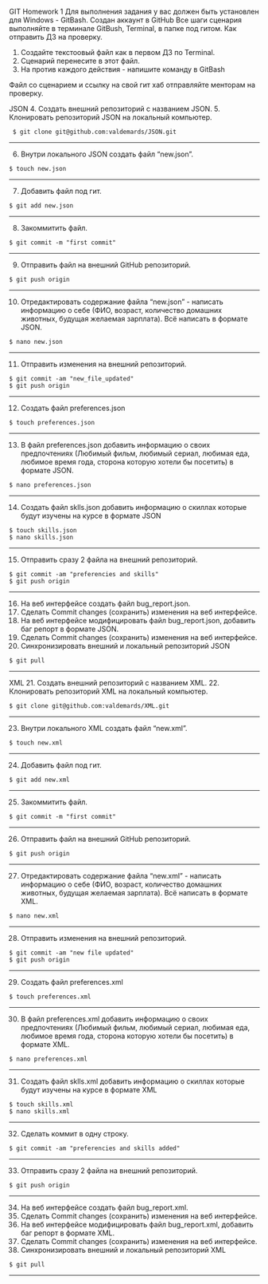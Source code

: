 GIT Homework 1
Для выполнения задания у вас должен быть установлен для Windows - GitBash.
Создан аккаунт в GitHub
Все шаги сценария выполняйте в терминале GitBush, Terminal, в папке под гитом.
Как отправить ДЗ на проверку.
 1. Создайте текстоовый файл как в первом ДЗ по Terminal.
 2. Сценарий перенесите в этот файл.
 3. На против каждого действия - напишите команду в GitBash

Файл со сценарием и ссылку на свой гит хаб отправляйте менторам на проверку.

JSON
 4. Создать внешний репозиторий c названием JSON.
 5. Клонировать репозиторий JSON на локальный компьютер.
```
 $ git clone git@github.com:valdemards/JSON.git
 ```
***
 6. Внутри локального JSON создать файл “new.json”.
```
$ touch new.json
 ```
***
 7. Добавить файл под гит.
 ```
$ git add new.json
 ```
***
 8. Закоммитить файл.
 ```
$ git commit -m "first commit"
 ```
***
 9. Отправить файл на внешний GitHub репозиторий.
 ```
$ git push origin
 ```
***
 10. Отредактировать содержание файла “new.json” - написать информацию о себе (ФИО, возраст, количество домашних животных, будущая желаемая зарплата). Всё написать в формате JSON.
 ```
$ nano new.json
 ```
***
 11. Отправить изменения на внешний репозиторий.
 ```
$ git commit -am "new_file_updated"
$ git push origin
 ```
***
 12. Создать файл preferences.json
 ```
$ touch preferences.json
 ```
***
 13. В файл preferences.json добавить информацию о своих предпочтениях (Любимый фильм, любимый сериал, любимая еда, любимое время года, сторона которую хотели бы посетить) в формате JSON.
 ```
$ nano preferences.json
 ```
***
 14. Создать файл sklls.json добавить информацию о скиллах которые будут изучены на курсе в формате JSON
 ```
$ touch skills.json
$ nano skills.json
 ```
***
 15. Отправить сразу 2 файла на внешний репозиторий.
 ```
$ git commit -am "preferencies and skills"
$ git push origin
 ```
***
 16. На веб интерфейсе создать файл bug_report.json.
 17. Сделать Commit changes (сохранить) изменения на веб интерфейсе.
 18. На веб интерфейсе модифицировать файл bug_report.json, добавить баг репорт в формате JSON.
 19. Сделать Commit changes (сохранить) изменения на веб интерфейсе.
 20. Синхронизировать внешний и локальный репозиторий JSON
```
$ git pull
 ```
***
XML
 21. Создать внешний репозиторий c названием XML.
 22. Клонировать репозиторий XML на локальный компьютер.
 ```
$ git clone git@github.com:valdemards/XML.git
 ```
***
 23. Внутри локального XML создать файл “new.xml”.
 ```
$ touch new.xml
 ```
***
 24. Добавить файл под гит.
 ```
$ git add new.xml
 ```
***
 25. Закоммитить файл.
 ```
$ git commit -m "first commit"
 ```
***
 26. Отправить файл на внешний GitHub репозиторий.
 ```
$ git push origin
 ```
***
 27. Отредактировать содержание файла “new.xml” - написать информацию о себе (ФИО, возраст, количество домашних животных, будущая желаемая зарплата). Всё написать в формате XML.
 ```
$ nano new.xml
 ```
***
 28. Отправить изменения на внешний репозиторий.
 ```
$ git commit -am "new file updated"
$ git push origin
 ```
***
 29. Создать файл preferences.xml
 ```
$ touch preferences.xml
 ```
***
 30. В файл preferences.xml добавить информацию о своих предпочтениях (Любимый фильм, любимый сериал, любимая еда, любимое время года, сторона которую хотели бы посетить) в формате XML.
 ```
$ nano preferences.xml
 ```
***
 31. Создать файл sklls.xml добавить информацию о скиллах которые будут изучены на курсе в формате XML
 ```
$ touch skills.xml
$ nano skills.xml
 ```
***
 32. Сделать коммит в одну строку.
 ```
$ git commit -am "preferencies and skills added"
 ```
***
 33. Отправить сразу 2 файла на внешний репозиторий.
 ```
$ git push origin
 ```
***
 34. На веб интерфейсе создать файл bug_report.xml.
 35. Сделать Commit changes (сохранить) изменения на веб интерфейсе.
 36. На веб интерфейсе модифицировать файл bug_report.xml, добавить баг репорт в формате XML.
 37. Сделать Commit changes (сохранить) изменения на веб интерфейсе.
 38. Синхронизировать внешний и локальный репозиторий XML
 ```
$ git pull
 ```
***